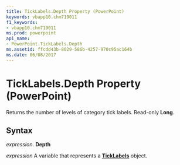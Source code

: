```yaml
---
title: TickLabels.Depth Property (PowerPoint)
keywords: vbapp10.chm719011
f1_keywords:
- vbapp10.chm719011
ms.prod: powerpoint
api_name:
- PowerPoint.TickLabels.Depth
ms.assetid: ffcdd43b-8029-586b-4257-970c95ac164b
ms.date: 06/08/2017
---
```



# TickLabels.Depth Property (PowerPoint)

Returns the number of levels of category tick labels. Read-only  **Long**.


## Syntax

 _expression_. **Depth**

 _expression_ A variable that represents a **[TickLabels](ticklabels-object-powerpoint.md)** object.


